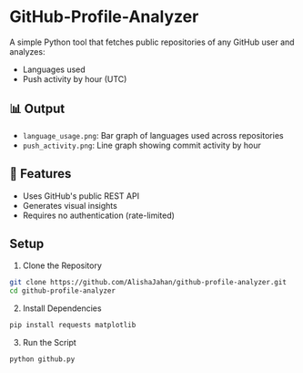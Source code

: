 # GitHub-Profile-Analyzer

A simple Python tool that fetches public repositories of any GitHub user and analyzes:

- Languages used
- Push activity by hour (UTC)

## 📊 Output

- `language_usage.png`: Bar graph of languages used across repositories
- `push_activity.png`: Line graph showing commit activity by hour

## 🔧 Features

- Uses GitHub's public REST API
- Generates visual insights
- Requires no authentication (rate-limited)

## Setup

1. Clone the Repository
   
```bash
git clone https://github.com/AlishaJahan/github-profile-analyzer.git
cd github-profile-analyzer
```
2. Install Dependencies

```bash
pip install requests matplotlib
```
3. Run the Script

```bash
python github.py
```
